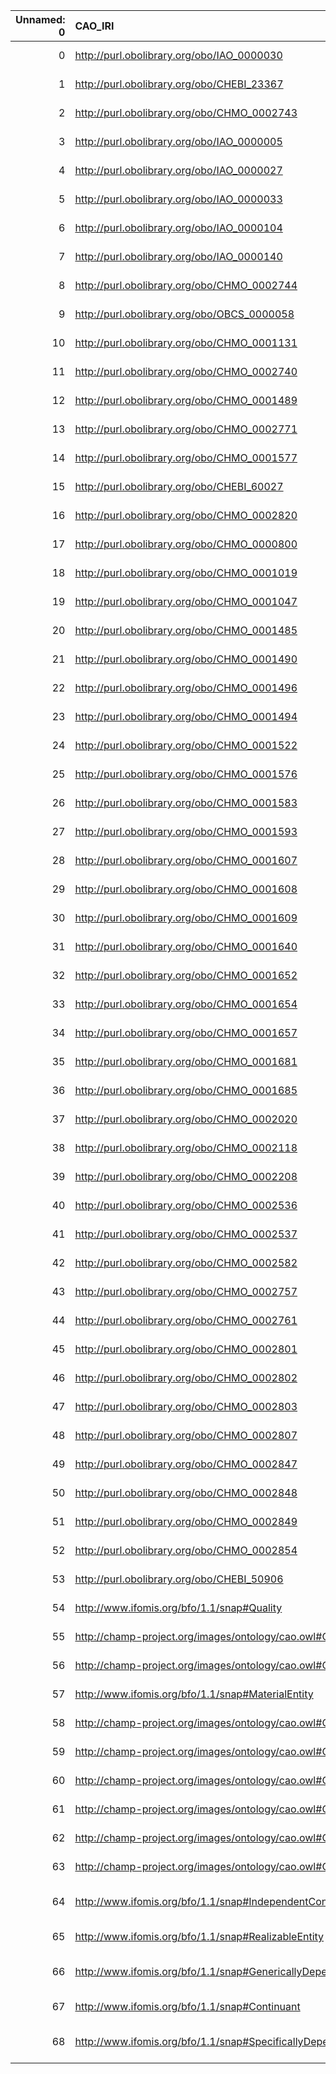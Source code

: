 |   Unnamed: 0 | CAO_IRI                                                            | CAO_DESC                                                                                                                       | CHMO_IRI                                    | CHMO_DESC                                                                                        |
|-------------:|:-------------------------------------------------------------------|:-------------------------------------------------------------------------------------------------------------------------------|:--------------------------------------------|:-------------------------------------------------------------------------------------------------|
|            0 | http://purl.obolibrary.org/obo/IAO_0000030                         | {'iri': 'http://purl.obolibrary.org/obo/IAO_0000030'}                                                                          | http://purl.obolibrary.org/obo/IAO_0000030  | {'iri': 'http://purl.obolibrary.org/obo/IAO_0000030'}                                            |
|            1 | http://purl.obolibrary.org/obo/CHEBI_23367                         | {'iri': 'http://purl.obolibrary.org/obo/CHEBI_23367'}                                                                          | http://purl.obolibrary.org/obo/CHEBI_23367  | {'iri': 'http://purl.obolibrary.org/obo/CHEBI_23367'}                                            |
|            2 | http://purl.obolibrary.org/obo/CHMO_0002743                        | {'iri': 'http://purl.obolibrary.org/obo/CHMO_0002743'}                                                                         | http://purl.obolibrary.org/obo/CHMO_0002743 | {'iri': 'http://purl.obolibrary.org/obo/CHMO_0002743'}                                           |
|            3 | http://purl.obolibrary.org/obo/IAO_0000005                         | {'iri': 'http://purl.obolibrary.org/obo/IAO_0000005'}                                                                          | http://purl.obolibrary.org/obo/IAO_0000005  | {'iri': 'http://purl.obolibrary.org/obo/IAO_0000005'}                                            |
|            4 | http://purl.obolibrary.org/obo/IAO_0000027                         | {'iri': 'http://purl.obolibrary.org/obo/IAO_0000027'}                                                                          | http://purl.obolibrary.org/obo/IAO_0000027  | {'iri': 'http://purl.obolibrary.org/obo/IAO_0000027'}                                            |
|            5 | http://purl.obolibrary.org/obo/IAO_0000033                         | {'iri': 'http://purl.obolibrary.org/obo/IAO_0000033'}                                                                          | http://purl.obolibrary.org/obo/IAO_0000033  | {'iri': 'http://purl.obolibrary.org/obo/IAO_0000033'}                                            |
|            6 | http://purl.obolibrary.org/obo/IAO_0000104                         | {'iri': 'http://purl.obolibrary.org/obo/IAO_0000104'}                                                                          | http://purl.obolibrary.org/obo/IAO_0000104  | {'iri': 'http://purl.obolibrary.org/obo/IAO_0000104'}                                            |
|            7 | http://purl.obolibrary.org/obo/IAO_0000140                         | {'iri': 'http://purl.obolibrary.org/obo/IAO_0000140'}                                                                          | http://purl.obolibrary.org/obo/IAO_0000140  | {'iri': 'http://purl.obolibrary.org/obo/IAO_0000140'}                                            |
|            8 | http://purl.obolibrary.org/obo/CHMO_0002744                        | {'iri': 'http://purl.obolibrary.org/obo/CHMO_0002744'}                                                                         | http://purl.obolibrary.org/obo/CHMO_0002744 | {'iri': 'http://purl.obolibrary.org/obo/CHMO_0002744'}                                           |
|            9 | http://purl.obolibrary.org/obo/OBCS_0000058                        | {'iri': 'http://purl.obolibrary.org/obo/OBCS_0000058'}                                                                         | http://purl.obolibrary.org/obo/OBCS_0000058 | {'iri': 'http://purl.obolibrary.org/obo/OBCS_0000058'}                                           |
|           10 | http://purl.obolibrary.org/obo/CHMO_0001131                        | {'iri': 'http://purl.obolibrary.org/obo/CHMO_0001131'}                                                                         | http://purl.obolibrary.org/obo/CHMO_0001131 | {'iri': 'http://purl.obolibrary.org/obo/CHMO_0001131'}                                           |
|           11 | http://purl.obolibrary.org/obo/CHMO_0002740                        | {'iri': 'http://purl.obolibrary.org/obo/CHMO_0002740'}                                                                         | http://purl.obolibrary.org/obo/CHMO_0002740 | {'iri': 'http://purl.obolibrary.org/obo/CHMO_0002740'}                                           |
|           12 | http://purl.obolibrary.org/obo/CHMO_0001489                        | {'iri': 'http://purl.obolibrary.org/obo/CHMO_0001489'}                                                                         | http://purl.obolibrary.org/obo/CHMO_0001489 | {'iri': 'http://purl.obolibrary.org/obo/CHMO_0001489'}                                           |
|           13 | http://purl.obolibrary.org/obo/CHMO_0002771                        | {'iri': 'http://purl.obolibrary.org/obo/CHMO_0002771'}                                                                         | http://purl.obolibrary.org/obo/CHMO_0002771 | {'iri': 'http://purl.obolibrary.org/obo/CHMO_0002771'}                                           |
|           14 | http://purl.obolibrary.org/obo/CHMO_0001577                        | {'iri': 'http://purl.obolibrary.org/obo/CHMO_0001577'}                                                                         | http://purl.obolibrary.org/obo/CHMO_0001577 | {'iri': 'http://purl.obolibrary.org/obo/CHMO_0001577'}                                           |
|           15 | http://purl.obolibrary.org/obo/CHEBI_60027                         | {'iri': 'http://purl.obolibrary.org/obo/CHEBI_60027'}                                                                          | http://purl.obolibrary.org/obo/CHEBI_60027  | {'iri': 'http://purl.obolibrary.org/obo/CHEBI_60027'}                                            |
|           16 | http://purl.obolibrary.org/obo/CHMO_0002820                        | {'iri': 'http://purl.obolibrary.org/obo/CHMO_0002820'}                                                                         | http://purl.obolibrary.org/obo/CHMO_0002820 | {'iri': 'http://purl.obolibrary.org/obo/CHMO_0002820'}                                           |
|           17 | http://purl.obolibrary.org/obo/CHMO_0000800                        | {'iri': 'http://purl.obolibrary.org/obo/CHMO_0000800'}                                                                         | http://purl.obolibrary.org/obo/CHMO_0000800 | {'iri': 'http://purl.obolibrary.org/obo/CHMO_0000800'}                                           |
|           18 | http://purl.obolibrary.org/obo/CHMO_0001019                        | {'iri': 'http://purl.obolibrary.org/obo/CHMO_0001019'}                                                                         | http://purl.obolibrary.org/obo/CHMO_0001019 | {'iri': 'http://purl.obolibrary.org/obo/CHMO_0001019'}                                           |
|           19 | http://purl.obolibrary.org/obo/CHMO_0001047                        | {'iri': 'http://purl.obolibrary.org/obo/CHMO_0001047'}                                                                         | http://purl.obolibrary.org/obo/CHMO_0001047 | {'iri': 'http://purl.obolibrary.org/obo/CHMO_0001047'}                                           |
|           20 | http://purl.obolibrary.org/obo/CHMO_0001485                        | {'iri': 'http://purl.obolibrary.org/obo/CHMO_0001485'}                                                                         | http://purl.obolibrary.org/obo/CHMO_0001485 | {'iri': 'http://purl.obolibrary.org/obo/CHMO_0001485'}                                           |
|           21 | http://purl.obolibrary.org/obo/CHMO_0001490                        | {'iri': 'http://purl.obolibrary.org/obo/CHMO_0001490'}                                                                         | http://purl.obolibrary.org/obo/CHMO_0001490 | {'iri': 'http://purl.obolibrary.org/obo/CHMO_0001490'}                                           |
|           22 | http://purl.obolibrary.org/obo/CHMO_0001496                        | {'iri': 'http://purl.obolibrary.org/obo/CHMO_0001496'}                                                                         | http://purl.obolibrary.org/obo/CHMO_0001496 | {'iri': 'http://purl.obolibrary.org/obo/CHMO_0001496'}                                           |
|           23 | http://purl.obolibrary.org/obo/CHMO_0001494                        | {'iri': 'http://purl.obolibrary.org/obo/CHMO_0001494'}                                                                         | http://purl.obolibrary.org/obo/CHMO_0001494 | {'iri': 'http://purl.obolibrary.org/obo/CHMO_0001494'}                                           |
|           24 | http://purl.obolibrary.org/obo/CHMO_0001522                        | {'iri': 'http://purl.obolibrary.org/obo/CHMO_0001522'}                                                                         | http://purl.obolibrary.org/obo/CHMO_0001522 | {'iri': 'http://purl.obolibrary.org/obo/CHMO_0001522'}                                           |
|           25 | http://purl.obolibrary.org/obo/CHMO_0001576                        | {'iri': 'http://purl.obolibrary.org/obo/CHMO_0001576'}                                                                         | http://purl.obolibrary.org/obo/CHMO_0001576 | {'iri': 'http://purl.obolibrary.org/obo/CHMO_0001576'}                                           |
|           26 | http://purl.obolibrary.org/obo/CHMO_0001583                        | {'iri': 'http://purl.obolibrary.org/obo/CHMO_0001583'}                                                                         | http://purl.obolibrary.org/obo/CHMO_0001583 | {'iri': 'http://purl.obolibrary.org/obo/CHMO_0001583'}                                           |
|           27 | http://purl.obolibrary.org/obo/CHMO_0001593                        | {'iri': 'http://purl.obolibrary.org/obo/CHMO_0001593'}                                                                         | http://purl.obolibrary.org/obo/CHMO_0001593 | {'iri': 'http://purl.obolibrary.org/obo/CHMO_0001593'}                                           |
|           28 | http://purl.obolibrary.org/obo/CHMO_0001607                        | {'iri': 'http://purl.obolibrary.org/obo/CHMO_0001607'}                                                                         | http://purl.obolibrary.org/obo/CHMO_0001607 | {'iri': 'http://purl.obolibrary.org/obo/CHMO_0001607'}                                           |
|           29 | http://purl.obolibrary.org/obo/CHMO_0001608                        | {'iri': 'http://purl.obolibrary.org/obo/CHMO_0001608'}                                                                         | http://purl.obolibrary.org/obo/CHMO_0001608 | {'iri': 'http://purl.obolibrary.org/obo/CHMO_0001608'}                                           |
|           30 | http://purl.obolibrary.org/obo/CHMO_0001609                        | {'iri': 'http://purl.obolibrary.org/obo/CHMO_0001609'}                                                                         | http://purl.obolibrary.org/obo/CHMO_0001609 | {'iri': 'http://purl.obolibrary.org/obo/CHMO_0001609'}                                           |
|           31 | http://purl.obolibrary.org/obo/CHMO_0001640                        | {'iri': 'http://purl.obolibrary.org/obo/CHMO_0001640'}                                                                         | http://purl.obolibrary.org/obo/CHMO_0001640 | {'iri': 'http://purl.obolibrary.org/obo/CHMO_0001640'}                                           |
|           32 | http://purl.obolibrary.org/obo/CHMO_0001652                        | {'iri': 'http://purl.obolibrary.org/obo/CHMO_0001652'}                                                                         | http://purl.obolibrary.org/obo/CHMO_0001652 | {'iri': 'http://purl.obolibrary.org/obo/CHMO_0001652'}                                           |
|           33 | http://purl.obolibrary.org/obo/CHMO_0001654                        | {'iri': 'http://purl.obolibrary.org/obo/CHMO_0001654'}                                                                         | http://purl.obolibrary.org/obo/CHMO_0001654 | {'iri': 'http://purl.obolibrary.org/obo/CHMO_0001654'}                                           |
|           34 | http://purl.obolibrary.org/obo/CHMO_0001657                        | {'iri': 'http://purl.obolibrary.org/obo/CHMO_0001657'}                                                                         | http://purl.obolibrary.org/obo/CHMO_0001657 | {'iri': 'http://purl.obolibrary.org/obo/CHMO_0001657'}                                           |
|           35 | http://purl.obolibrary.org/obo/CHMO_0001681                        | {'iri': 'http://purl.obolibrary.org/obo/CHMO_0001681'}                                                                         | http://purl.obolibrary.org/obo/CHMO_0001681 | {'iri': 'http://purl.obolibrary.org/obo/CHMO_0001681'}                                           |
|           36 | http://purl.obolibrary.org/obo/CHMO_0001685                        | {'iri': 'http://purl.obolibrary.org/obo/CHMO_0001685'}                                                                         | http://purl.obolibrary.org/obo/CHMO_0001685 | {'iri': 'http://purl.obolibrary.org/obo/CHMO_0001685'}                                           |
|           37 | http://purl.obolibrary.org/obo/CHMO_0002020                        | {'iri': 'http://purl.obolibrary.org/obo/CHMO_0002020'}                                                                         | http://purl.obolibrary.org/obo/CHMO_0002020 | {'iri': 'http://purl.obolibrary.org/obo/CHMO_0002020'}                                           |
|           38 | http://purl.obolibrary.org/obo/CHMO_0002118                        | {'iri': 'http://purl.obolibrary.org/obo/CHMO_0002118'}                                                                         | http://purl.obolibrary.org/obo/CHMO_0002118 | {'iri': 'http://purl.obolibrary.org/obo/CHMO_0002118'}                                           |
|           39 | http://purl.obolibrary.org/obo/CHMO_0002208                        | {'iri': 'http://purl.obolibrary.org/obo/CHMO_0002208'}                                                                         | http://purl.obolibrary.org/obo/CHMO_0002208 | {'iri': 'http://purl.obolibrary.org/obo/CHMO_0002208'}                                           |
|           40 | http://purl.obolibrary.org/obo/CHMO_0002536                        | {'iri': 'http://purl.obolibrary.org/obo/CHMO_0002536'}                                                                         | http://purl.obolibrary.org/obo/CHMO_0002536 | {'iri': 'http://purl.obolibrary.org/obo/CHMO_0002536'}                                           |
|           41 | http://purl.obolibrary.org/obo/CHMO_0002537                        | {'iri': 'http://purl.obolibrary.org/obo/CHMO_0002537'}                                                                         | http://purl.obolibrary.org/obo/CHMO_0002537 | {'iri': 'http://purl.obolibrary.org/obo/CHMO_0002537'}                                           |
|           42 | http://purl.obolibrary.org/obo/CHMO_0002582                        | {'iri': 'http://purl.obolibrary.org/obo/CHMO_0002582'}                                                                         | http://purl.obolibrary.org/obo/CHMO_0002582 | {'iri': 'http://purl.obolibrary.org/obo/CHMO_0002582'}                                           |
|           43 | http://purl.obolibrary.org/obo/CHMO_0002757                        | {'iri': 'http://purl.obolibrary.org/obo/CHMO_0002757'}                                                                         | http://purl.obolibrary.org/obo/CHMO_0002757 | {'iri': 'http://purl.obolibrary.org/obo/CHMO_0002757'}                                           |
|           44 | http://purl.obolibrary.org/obo/CHMO_0002761                        | {'iri': 'http://purl.obolibrary.org/obo/CHMO_0002761'}                                                                         | http://purl.obolibrary.org/obo/CHMO_0002761 | {'iri': 'http://purl.obolibrary.org/obo/CHMO_0002761'}                                           |
|           45 | http://purl.obolibrary.org/obo/CHMO_0002801                        | {'iri': 'http://purl.obolibrary.org/obo/CHMO_0002801'}                                                                         | http://purl.obolibrary.org/obo/CHMO_0002801 | {'iri': 'http://purl.obolibrary.org/obo/CHMO_0002801'}                                           |
|           46 | http://purl.obolibrary.org/obo/CHMO_0002802                        | {'iri': 'http://purl.obolibrary.org/obo/CHMO_0002802'}                                                                         | http://purl.obolibrary.org/obo/CHMO_0002802 | {'iri': 'http://purl.obolibrary.org/obo/CHMO_0002802'}                                           |
|           47 | http://purl.obolibrary.org/obo/CHMO_0002803                        | {'iri': 'http://purl.obolibrary.org/obo/CHMO_0002803'}                                                                         | http://purl.obolibrary.org/obo/CHMO_0002803 | {'iri': 'http://purl.obolibrary.org/obo/CHMO_0002803'}                                           |
|           48 | http://purl.obolibrary.org/obo/CHMO_0002807                        | {'iri': 'http://purl.obolibrary.org/obo/CHMO_0002807'}                                                                         | http://purl.obolibrary.org/obo/CHMO_0002807 | {'iri': 'http://purl.obolibrary.org/obo/CHMO_0002807'}                                           |
|           49 | http://purl.obolibrary.org/obo/CHMO_0002847                        | {'iri': 'http://purl.obolibrary.org/obo/CHMO_0002847'}                                                                         | http://purl.obolibrary.org/obo/CHMO_0002847 | {'iri': 'http://purl.obolibrary.org/obo/CHMO_0002847'}                                           |
|           50 | http://purl.obolibrary.org/obo/CHMO_0002848                        | {'iri': 'http://purl.obolibrary.org/obo/CHMO_0002848'}                                                                         | http://purl.obolibrary.org/obo/CHMO_0002848 | {'iri': 'http://purl.obolibrary.org/obo/CHMO_0002848'}                                           |
|           51 | http://purl.obolibrary.org/obo/CHMO_0002849                        | {'iri': 'http://purl.obolibrary.org/obo/CHMO_0002849'}                                                                         | http://purl.obolibrary.org/obo/CHMO_0002849 | {'iri': 'http://purl.obolibrary.org/obo/CHMO_0002849'}                                           |
|           52 | http://purl.obolibrary.org/obo/CHMO_0002854                        | {'iri': 'http://purl.obolibrary.org/obo/CHMO_0002854'}                                                                         | http://purl.obolibrary.org/obo/CHMO_0002854 | {'iri': 'http://purl.obolibrary.org/obo/CHMO_0002854'}                                           |
|           53 | http://purl.obolibrary.org/obo/CHEBI_50906                         | {'label': 'Role', 'prefLabel': None, 'altLabel': None, 'name': 'CHEBI_50906'}                                                  | http://purl.obolibrary.org/obo/BFO_0000023  | {'label': 'Role', 'prefLabel': 'Role'}                                                           |
|           54 | http://www.ifomis.org/bfo/1.1/snap#Quality                         | {'label': 'Quality', 'prefLabel': None, 'altLabel': None, 'name': 'Quality'}                                                   | http://purl.obolibrary.org/obo/BFO_0000019  | {'label': 'Quality', 'prefLabel': 'Quality'}                                                     |
|           55 | http://champ-project.org/images/ontology/cao.owl#CAO_000018        | {'label': 'Matrix', 'prefLabel': None, 'altLabel': None, 'name': 'CAO_000018'}                                                 | http://purl.obolibrary.org/obo/CHMO_0002743 | {'label': 'Matrix'}                                                                              |
|           56 | http://champ-project.org/images/ontology/cao.owl#CAO_000019        | {'label': 'Sensitivity', 'prefLabel': None, 'altLabel': None, 'name': 'CAO_000019'}                                            | http://purl.obolibrary.org/obo/OBCS_0000058 | {'label': 'Sensitivity'}                                                                         |
|           57 | http://www.ifomis.org/bfo/1.1/snap#MaterialEntity                  | {'label': 'Material entity', 'prefLabel': None, 'altLabel': None, 'name': 'MaterialEntity'}                                    | http://purl.obolibrary.org/obo/BFO_0000040  | {'label': 'Material entity', 'prefLabel': 'Material entity'}                                     |
|           58 | http://champ-project.org/images/ontology/cao.owl#CAO_000064        | {'label': 'Analyte', 'prefLabel': None, 'altLabel': None, 'name': 'CAO_000064'}                                                | http://purl.obolibrary.org/obo/CHMO_0002467 | {'label': 'Analyte'}                                                                             |
|           59 | http://champ-project.org/images/ontology/cao.owl#CAO_000096        | {'label': 'Chromatogram', 'prefLabel': None, 'altLabel': None, 'name': 'CAO_000096'}                                           | http://purl.obolibrary.org/obo/CHMO_0002387 | {'label': 'Chromatogram'}                                                                        |
|           60 | http://champ-project.org/images/ontology/cao.owl#CAO_000156        | {'label': 'Mixture', 'prefLabel': None, 'altLabel': None, 'name': 'CAO_000156'}                                                | http://purl.obolibrary.org/obo/CHEBI_60004  | {'label': 'Mixture'}                                                                             |
|           61 | http://champ-project.org/images/ontology/cao.owl#CAO_000195        | {'label': 'Sonication', 'prefLabel': None, 'altLabel': None, 'name': 'CAO_000195'}                                             | http://purl.obolibrary.org/obo/CHMO_0001707 | {'label': 'Sonication'}                                                                          |
|           62 | http://champ-project.org/images/ontology/cao.owl#CAO_000196        | {'label': 'Specificity', 'prefLabel': None, 'altLabel': None, 'name': 'CAO_000196'}                                            | http://purl.obolibrary.org/obo/OBCS_0000059 | {'label': 'Specificity'}                                                                         |
|           63 | http://champ-project.org/images/ontology/cao.owl#CAO_000204        | {'label': 'Stirring', 'prefLabel': None, 'altLabel': None, 'name': 'CAO_000204'}                                               | http://purl.obolibrary.org/obo/CHMO_0002774 | {'label': 'Stirring'}                                                                            |
|           64 | http://www.ifomis.org/bfo/1.1/snap#IndependentContinuant           | {'label': 'Independent Continuant', 'prefLabel': None, 'altLabel': None, 'name': 'IndependentContinuant'}                      | http://purl.obolibrary.org/obo/BFO_0000004  | {'label': 'Independent Continuant', 'prefLabel': 'Independent Continuant'}                       |
|           65 | http://www.ifomis.org/bfo/1.1/snap#RealizableEntity                | {'label': 'Realizable entity', 'prefLabel': None, 'altLabel': None, 'name': 'RealizableEntity'}                                | http://purl.obolibrary.org/obo/BFO_0000017  | {'label': 'Realizable entity', 'prefLabel': 'Realizable entity'}                                 |
|           66 | http://www.ifomis.org/bfo/1.1/snap#GenericallyDependentContinuant  | {'label': 'Generically dependent continuant', 'prefLabel': None, 'altLabel': None, 'name': 'GenericallyDependentContinuant'}   | http://purl.obolibrary.org/obo/BFO_0000031  | {'label': 'Generically dependent continuant', 'prefLabel': 'Generically dependent continuant'}   |
|           67 | http://www.ifomis.org/bfo/1.1/snap#Continuant                      | {'label': 'Continuant', 'prefLabel': None, 'altLabel': None, 'name': 'Continuant'}                                             | http://purl.obolibrary.org/obo/BFO_0000002  | {'label': 'Continuant', 'prefLabel': 'Continuant'}                                               |
|           68 | http://www.ifomis.org/bfo/1.1/snap#SpecificallyDependentContinuant | {'label': 'Specifically dependent continuant', 'prefLabel': None, 'altLabel': None, 'name': 'SpecificallyDependentContinuant'} | http://purl.obolibrary.org/obo/BFO_0000020  | {'label': 'Specifically dependent continuant', 'prefLabel': 'Specifically dependent continuant'} |